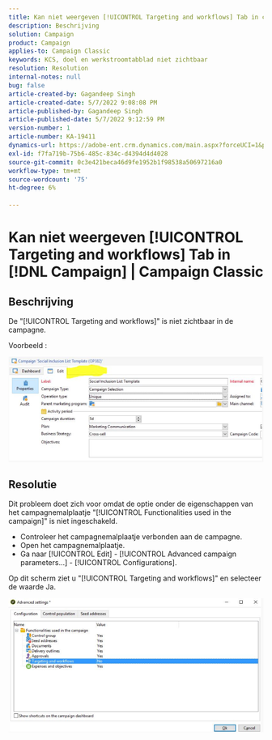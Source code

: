```yaml
---
title: Kan niet weergeven [!UICONTROL Targeting and workflows] Tab in campagne | Campaign Classic
description: Beschrijving
solution: Campaign
product: Campaign
applies-to: Campaign Classic
keywords: KCS, doel en werkstroomtabblad niet zichtbaar
resolution: Resolution
internal-notes: null
bug: false
article-created-by: Gagandeep Singh
article-created-date: 5/7/2022 9:08:08 PM
article-published-by: Gagandeep Singh
article-published-date: 5/7/2022 9:12:59 PM
version-number: 1
article-number: KA-19411
dynamics-url: https://adobe-ent.crm.dynamics.com/main.aspx?forceUCI=1&pagetype=entityrecord&etn=knowledgearticle&id=27056eca-49ce-ec11-a7b5-00224809c196
exl-id: f7fa719b-75b6-485c-834c-d4394d4d4028
source-git-commit: 0c3e421beca46d9fe1952b1f98538a50697216a0
workflow-type: tm+mt
source-wordcount: '75'
ht-degree: 6%

---
```


# Kan niet weergeven [!UICONTROL Targeting and workflows] Tab in [!DNL Campaign] | Campaign Classic

## Beschrijving

De &quot;[!UICONTROL Targeting and workflows]&quot; is niet zichtbaar in de campagne.

Voorbeeld : 

![](assets/___6bf24a6c-4ace-ec11-a7b5-00224809c196___.png)

## Resolutie


Dit probleem doet zich voor omdat de optie onder de eigenschappen van het campagnemalplaatje &quot;[!UICONTROL Functionalities used in the campaign]&quot; is niet ingeschakeld.



- Controleer het campagnemalplaatje verbonden aan de campagne.
- Open het campagnemalplaatje.
- Ga naar [!UICONTROL Edit] - [!UICONTROL Advanced campaign parameters...] - [!UICONTROL Configurations].




Op dit scherm ziet u &quot;[!UICONTROL Targeting and workflows]&quot; en selecteer de waarde Ja.



![](assets/f184a935-4ace-ec11-a7b5-00224809c196.png)
